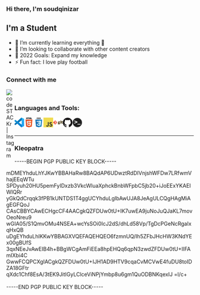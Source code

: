 ### Hi there, I'm soudqinizar



## I'm a Student

- 🌱 I’m currently learning everything 🤣
- 👯 I’m looking to collaborate with other content creators
- 🥅 2022 Goals: Expand my knowledge
- ⚡ Fun fact: I love play football

### Connect with me

[<img align="left" alt="codeSTACKr | Instagram" width="22px" src="https://cdn.jsdelivr.net/npm/simple-icons@v3/icons/instagram.svg" />][instagram]

<br />

### Languages and Tools:

[<img align="left" alt="Visual Studio Code" width="26px" src="https://raw.githubusercontent.com/github/explore/80688e429a7d4ef2fca1e82350fe8e3517d3494d/topics/visual-studio-code/visual-studio-code.png" />][webdevplaylist]
[<img align="left" alt="HTML5" width="26px" src="https://raw.githubusercontent.com/github/explore/80688e429a7d4ef2fca1e82350fe8e3517d3494d/topics/html/html.png" />][webdevplaylist]
[<img align="left" alt="CSS3" width="26px" src="https://raw.githubusercontent.com/github/explore/80688e429a7d4ef2fca1e82350fe8e3517d3494d/topics/css/css.png" />][cssplaylist]
[<img align="left" alt="JavaScript" width="26px" src="https://raw.githubusercontent.com/github/explore/80688e429a7d4ef2fca1e82350fe8e3517d3494d/topics/javascript/javascript.png" />][jsplaylist]
[<img align="left" alt="Git" width="26px" src="https://raw.githubusercontent.com/github/explore/80688e429a7d4ef2fca1e82350fe8e3517d3494d/topics/git/git.png" />][webdevplaylist]
[<img align="left" alt="GitHub" width="26px" src="https://raw.githubusercontent.com/github/explore/78df643247d429f6cc873026c0622819ad797942/topics/github/github.png" />][webdevplaylist]
[<img align="left" alt="Terminal" width="26px" src="https://raw.githubusercontent.com/github/explore/80688e429a7d4ef2fca1e82350fe8e3517d3494d/topics/terminal/terminal.png" />][webdevplaylist]

<br />
<br />

---





[instagram]: https://www.instagram.com/nizzy00_/
[webdevplaylist]: https://www.youtube.com/playlist?list=PLkwxH9e_vrAJ0WbEsFA9W3I1W-g_BTsbt
[jsplaylist]: https://www.youtube.com/playlist?list=PLkwxH9e_vrALRJKu7wfXby3MKeflhTu6B
[cssplaylist]: https://www.youtube.com/playlist?list=PLkwxH9e_vrALSdvZuEh6gqQdmDoDIoqz4
[reactplaylist]: https://www.youtube.com/playlist?list=PLkwxH9e_vrAK4TdffpxKY3QGyHCpxFcQ0



### Kleopatra
-----BEGIN PGP PUBLIC KEY BLOCK-----

mDMEYhduLhYJKwYBBAHaRw8BAQdAP6UDwztRdDIVnjshWFDw7LRfwmVhajEEqWTu
SPDyuh20HU5pemFyIDxzb3VkcWluaXphckBnbWFpbC5jb20+iJoEExYKAEIWIQRr
yGkQdCrqqk3fPB1kUNTDS1T4ggUCYhduLgIbAwUJA8JeAgULCQgHAgMiAgEGFQoJ
CAsCBBYCAwECHgcCF4AACgkQZFDUw0tU+IK7uwEA9juNoJuQJaKL7movOeoNreu9
wGIA05/S1QmvOMu4NSEA+wcYsSOi0IcJ2dS/dhLd58Vp/TgDcPGeNcRgaIxqHxQB
uDgEYhduLhIKKwYBBAGXVQEFAQEHQEO6fzmnUQ/Ih5ZFbJHcHW3KNdYEx00gBUfS
3qxNEeJvAwEIB4h+BBgWCgAmFiEEa8hpEHQq6qpN3zwdZFDUw0tU+IIFAmIXbi4C
GwwFCQPCXgIACgkQZFDUw0tU+IJH1AD9HTV9cqaCvMCVwE4fuDU8toIDZA18GFtr
qXdc1Chf8EsA/3tEK9JitIGyLClceViNPjYmbp8u6gm1QuODBNKqexIJ
=l/c+
<br/>
<br/>
-----END PGP PUBLIC KEY BLOCK-----
